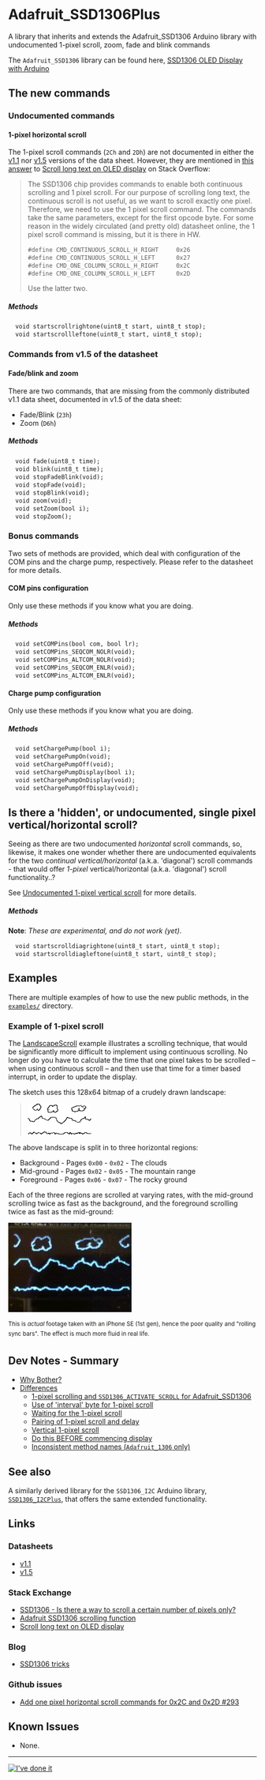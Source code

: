 # Adafruit_SSD1306Plus
A library that inherits and extends the Adafruit_SSD1306 Arduino library with undocumented 1-pixel scroll, zoom, fade and blink commands

The `Adafruit_SSD1306` library can be found here, [SSD1306 OLED Display with Arduino][1] 

## The new commands

### Undocumented commands

#### 1-pixel horizontal scroll

The 1-pixel scroll commands (`2Ch` and `2Dh`) are not documented in either the [v1.1][3] nor [v1.5][4] versions of the data sheet. However, they are mentioned in [this answer](https://stackoverflow.com/a/69200268/4424636) to [Scroll long text on OLED display][7] on Stack Overflow:

> The SSD1306 chip provides commands to enable both continuous scrolling and 1 pixel scroll. For our purpose of scrolling long text, the continuous scroll is not useful, as we want to scroll exactly one pixel. Therefore, we need to use the 1 pixel scroll command. The commands take the same parameters, except for the first opcode byte. For some reason in the widely circulated (and pretty old) datasheet online, the 1 pixel scroll command is missing, but it is there in HW.
> 
>     #define CMD_CONTINUOUS_SCROLL_H_RIGHT		0x26
>     #define CMD_CONTINUOUS_SCROLL_H_LEFT		0x27
>     #define CMD_ONE_COLUMN_SCROLL_H_RIGHT		0x2C
>     #define CMD_ONE_COLUMN_SCROLL_H_LEFT		0x2D
> 
> Use the latter two.

##### Methods

```none
  void startscrollrightone(uint8_t start, uint8_t stop);
  void startscrollleftone(uint8_t start, uint8_t stop);
```

### Commands from v1.5 of the datasheet

#### Fade/blink and zoom

There are two commands, that are missing from the commonly distributed v1.1 data sheet, documented in v1.5 of the data sheet:

 - Fade/Blink (`23h`)
 - Zoom (`D6h`)

##### Methods

```none
  void fade(uint8_t time);
  void blink(uint8_t time);
  void stopFadeBlink(void);
  void stopFade(void);
  void stopBlink(void);
  void zoom(void);
  void setZoom(bool i);
  void stopZoom();
```

### Bonus commands

Two sets of methods are provided, which deal with configuration of the COM pins and the charge pump, respectively. Please refer to the datasheet for more details.

#### COM pins configuration

Only use these methods if you know what you are doing.

##### Methods

```none
  void setCOMPins(bool com, bool lr);
  void setCOMPins_SEQCOM_NOLR(void);
  void setCOMPins_ALTCOM_NOLR(void);
  void setCOMPins_SEQCOM_ENLR(void);
  void setCOMPins_ALTCOM_ENLR(void);
```

#### Charge pump configuration

Only use these methods if you know what you are doing.

##### Methods


```none
  void setChargePump(bool i);
  void setChargePumpOn(void);
  void setChargePumpOff(void);
  void setChargePumpDisplay(bool i);
  void setChargePumpOnDisplay(void);
  void setChargePumpOffDisplay(void);
```

## Is there a 'hidden', or undocumented, single pixel vertical/horizontal scroll?

Seeing as there are two undocumented *horizontal* scroll commands, so, likewise, it makes one wonder whether there are undocumented equivalents for the two *continual vertical/horizontal* (a.k.a. 'diagonal') scroll commands - that would offer *1-pixel* vertical/horizontal (a.k.a. 'diagonal') scroll functionality..?

See [Undocumented 1-pixel vertical scroll](xtras/OnePixelVertScroll.md) for more details.

##### Methods

**Note**: *These are experimental, and do not work (yet)*.

```none
  void startscrolldiagrightone(uint8_t start, uint8_t stop);
  void startscrolldiagleftone(uint8_t start, uint8_t stop);
```

## Examples

There are multiple examples of how to use the new public methods, in the [`examples/`](examples/) directory.

### Example of 1-pixel scroll

The [LandscapeScroll](examples/LandscapeScroll/LandscapeScroll.ino) example illustrates a scrolling technique, that would be significantly more difficult to implement using continuous scrolling. No longer do you have to calculate the time that one pixel takes to be scrolled – when using continuous scroll – and then use that time for a timer based interrupt, in order to update the display.

The sketch uses this 128x64 bitmap of a crudely drawn landscape:

> [![128x64 Bitmap landscape][9]][9]

The above landscape is split in to three horizontal regions:

 - Background - Pages `0x00` - `0x02` - The clouds
 - Mid-ground - Pages `0x02` - `0x05` - The mountain range
 - Foreground - Pages `0x06` - `0x07` - The rocky ground

Each of the three regions are scrolled at varying rates, with the mid-ground scrolling twice as fast as the background, and the foreground scrolling twice as fast as the mid-ground:

[![Xiao SSD1306 Landscape Scroll][10]][10]

<sup>This is *actual* footage taken with an iPhone SE (1st gen), hence the poor quality and "rolling sync bars". The effect is much more fluid in real life.</sup>

## Dev Notes - Summary

 - [Why Bother?](xtras/WhyBother.md)
 - [Differences](xtras/DevNotes.md)
   - [1-pixel scrolling and `SSD1306_ACTIVATE_SCROLL` for Adafruit_SSD1306](xtras/DevNotes.md#user-content-1-pixel-scrolling-and-SSD1306_ACTIVATE_SCROLL)
   - [Use of 'interval' byte for 1-pixel scroll](xtras/DevNotes.md#user-content-use-of-interval-byte-for-1-pixel-scroll)
   - [Waiting for the 1-pixel scroll](xtras/DevNotes.md#user-content-waiting-for-the-1-pixel-scroll)
   - [Pairing of 1-pixel scroll and delay](xtras/DevNotes.md#user-content-pairing-of-1-pixel-scroll-and-delay)
   - [Vertical 1-pixel scroll](xtras/DevNotes.md#user-content-vertical-1-pixel-scroll)
   - [Do this BEFORE commencing display](xtras/DevNotes.md#user-content-do-this-before-commencing-display)
   - [Inconsistent method names (`Adafruit_1306` only)](xtras/DevNotes.md#user-content-inconsistent-method-names-Adafruit_1306-only)

## See also

A similarly derived library for the `SSD1306_I2C` Arduino library, [`SSD1306_I2CPlus`](https://github.com/greenonline/SSD1306_I2CPlus), that offers the same extended functionality.

## Links

### Datasheets
- [v1.1][3]
- [v1.5][4]


### Stack Exchange

 - [SSD1306 - Is there a way to scroll a certain number of pixels only?][5]
 - [Adafruit SSD1306 scrolling function][6]
 - [Scroll long text on OLED display][7]

### Blog

 - [SSD1306 tricks](https://gr33nonline.wordpress.com/2025/07/22/ssd1306-tricks/)

### Github issues

 - [Add one pixel horizontal scroll commands for 0x2C and 0x2D #293](https://github.com/adafruit/Adafruit_SSD1306/issues/293)

## Known Issues

 - None.

---

[![I've done it][12]][12]


  [1]: https://github.com/adafruit/Adafruit_SSD1306
  [2]: https://www.aidansun.com/dl/SSD1306_I2C.zip
  [3]: https://cdn-shop.adafruit.com/datasheets/SSD1306.pdf
  [4]: https://www.rlocman.ru/i/File/2020/04/17/SSD1306.pdf
  [5]: https://arduino.stackexchange.com/q/51420/6936
  [6]: https://electronics.stackexchange.com/q/485198/64015
  [7]: https://stackoverflow.com/q/40564050/4424636
  [9]: https://github.com/greenonline/Adafruit_SSD1306Plus/blob/main/xtras/Landscape.bmp "128x64 Bitmap landscape"
  [10]: https://github.com/greenonline/Adafruit_SSD1306Plus/blob/main/xtras/Landscape_Video_XiaoDevBoard480pCropped.gif "Xiao SSD1306 Landscape Scroll"
  [11]: https://github.com/greenonline/Adafruit_SSD1306Plus/blob/main/xtras/SSD1306_TopPageScroll.gif "Arduino Uno on Wokwi SSD1306 Landscape Scroll"
  [12]: https://gr33nonline3.wordpress.com/wp-content/uploads/2023/02/memento-ive-done-it.png "I've done it"

